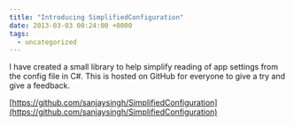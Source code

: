 ```yaml
---
title: "Introducing SimplifiedConfiguration"
date: 2013-03-03 00:24:00 +0000
tags:
  - uncategorized
---
```


I have created a small library to help simplify reading of app settings from the config file in C#. This is hosted on GitHub for everyone to give a try and give a feedback.

 

[https://github.com/sanjaysingh/SimplifiedConfiguration](https://github.com/sanjaysingh/SimplifiedConfiguration)